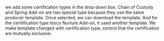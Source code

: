 we add some certification types in the drop down box. Chain of Custody and Spring Add-on are two special type because they use the same producer template. Once selected, we can download the template.  And for the ceritification type tesco Nurture Add-on, it used another template.  We make template changed with certification type, control that the certification are mutually exclusive.